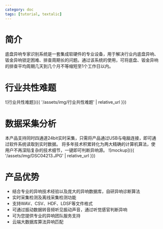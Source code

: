 ```yaml
---
category: doc
tags: [tutorial, textalic]
---
```


# 简介
底盘异响专家识别系统是一套集成软硬件的专业设备，用于解决行业内底盘异响、钣金异响锁定困难、排查周期长的问题。通过该系统的使用，可将底盘、钣金异响的排查平均周期几天到几个月不等缩短至1个工作日以内。

# 行业共性难题
![行业共性难题]({{ '/assets/img/行业共性难题' | relative_url }})

# 数据采集分析
本产品支持同时四通道24bit实时采集，只需将产品通过USB与电脑连接，即可通过软件系统读取到实时数据。
将多年技术积累转化为两大精确的计算机算法，使用户不再深陷复杂的技术细节，一键即可判断异响源。
![mockup]({{ '/assets/img/DSC04213.JPG' | relative_url }})

# 产品优势
- 结合专业的异响技术经验以及庞大的异响数据库，自研异响诊断算法
- 实时采集检测及离线采集检测功能
- 支持WAV、CSV、HDF、LDSF等文件格式
- 可通过振动数据转音频听见振动声音，通过听觉感官判断异响
- 可为您提供专业的异响团队服务支持
- 云端大数据库算法异响匹配
